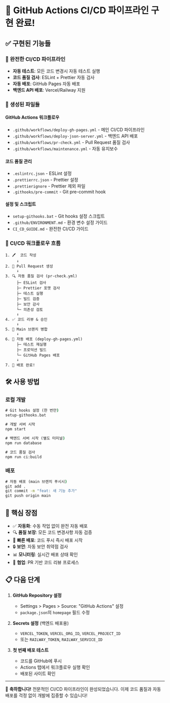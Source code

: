 # 🎉 GitHub Actions CI/CD 파이프라인 구현 완료!

## ✅ 구현된 기능들

### 🚀 **완전한 CI/CD 파이프라인**
- **자동 테스트**: 모든 코드 변경시 자동 테스트 실행
- **코드 품질 검사**: ESLint + Prettier 자동 검사
- **자동 배포**: GitHub Pages 자동 배포
- **백엔드 API 배포**: Vercel/Railway 지원

### 📁 **생성된 파일들**

#### GitHub Actions 워크플로우
- `.github/workflows/deploy-gh-pages.yml` - 메인 CI/CD 파이프라인
- `.github/workflows/deploy-json-server.yml` - 백엔드 API 배포
- `.github/workflows/pr-check.yml` - Pull Request 품질 검사
- `.github/workflows/maintenance.yml` - 자동 유지보수

#### 코드 품질 관리
- `.eslintrc.json` - ESLint 설정
- `.prettierrc.json` - Prettier 설정
- `.prettierignore` - Prettier 제외 파일
- `.githooks/pre-commit` - Git pre-commit hook

#### 설정 및 스크립트
- `setup-githooks.bat` - Git hooks 설정 스크립트
- `.github/ENVIRONMENT.md` - 환경 변수 설정 가이드
- `CI_CD_GUIDE.md` - 완전한 CI/CD 가이드

### 🔄 **CI/CD 워크플로우 흐름**

```
1. 🖊️  코드 작성
     ↓
2. 🔄 Pull Request 생성
     ↓
3. 🔍 자동 품질 검사 (pr-check.yml)
     ├─ ESLint 검사
     ├─ Prettier 포맷 검사
     ├─ 테스트 실행
     ├─ 빌드 검증
     ├─ 보안 감사
     └─ 의존성 검토
     ↓
4. ✅ 코드 리뷰 & 승인
     ↓
5. 🔄 Main 브랜치 병합
     ↓
6. 🚀 자동 배포 (deploy-gh-pages.yml)
     ├─ 테스트 재실행
     ├─ 프로덕션 빌드
     └─ GitHub Pages 배포
     ↓
7. 🎉 배포 완료!
```

## 🛠️ **사용 방법**

### 로컬 개발
```cmd
# Git hooks 설정 (한 번만)
setup-githooks.bat

# 개발 서버 시작
npm start

# 백엔드 서버 시작 (별도 터미널)
npm run database

# 코드 품질 검사
npm run ci:build
```

### 배포
```cmd
# 자동 배포 (main 브랜치 푸시시)
git add .
git commit -m "feat: 새 기능 추가"
git push origin main
```

## 🎯 **핵심 장점**

- ✅ **자동화**: 수동 작업 없이 완전 자동 배포
- 🔍 **품질 보장**: 모든 코드 변경사항 자동 검증
- 🚀 **빠른 배포**: 코드 푸시 즉시 배포 시작
- 🔒 **보안**: 자동 보안 취약점 검사
- 📊 **모니터링**: 실시간 배포 상태 확인
- 🤝 **협업**: PR 기반 코드 리뷰 프로세스

## 📋 **다음 단계**

1. **GitHub Repository 설정**
   - Settings > Pages > Source: "GitHub Actions" 설정
   - `package.json`의 `homepage` 필드 수정

2. **Secrets 설정** (백엔드 배포용)
   - `VERCEL_TOKEN`, `VERCEL_ORG_ID`, `VERCEL_PROJECT_ID`
   - 또는 `RAILWAY_TOKEN`, `RAILWAY_SERVICE_ID`

3. **첫 번째 배포 테스트**
   - 코드를 GitHub에 푸시
   - Actions 탭에서 워크플로우 실행 확인
   - 배포된 사이트 확인

---

🎉 **축하합니다!** 
전문적인 CI/CD 파이프라인이 완성되었습니다. 이제 코드 품질과 자동 배포를 걱정 없이 개발에 집중할 수 있습니다!
